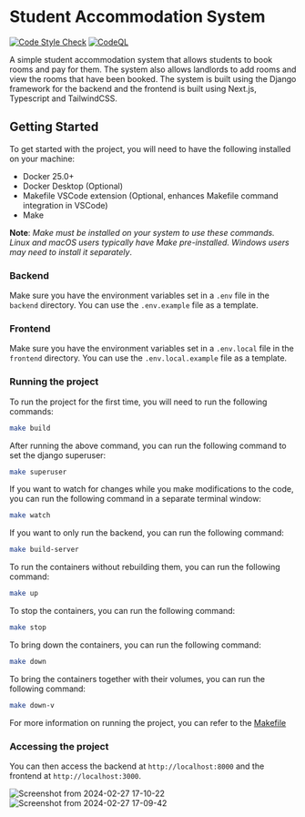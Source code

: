 
# Student Accommodation System

[![Code Style Check](https://github.com/SirSanctified/student-accommodation-api/actions/workflows/check-formating.yaml/badge.svg)](https://github.com/SirSanctified/student-accommodation-api/actions/workflows/check-formating.yaml)
[![CodeQL](https://github.com/SirSanctified/student-accommodation-api/actions/workflows/github-code-scanning/codeql/badge.svg)](https://github.com/SirSanctified/student-accommodation-api/actions/workflows/github-code-scanning/codeql)

A simple student accommodation system that allows students to book rooms and pay for them. The system also allows landlords to add rooms and view the rooms that have been booked. The system is built using the Django framework for the backend and the frontend is built using Next.js, Typescript and TailwindCSS.

## Getting Started

To get started with the project, you will need to have the following installed on your machine:

- Docker 25.0+
- Docker Desktop (Optional)
- Makefile VSCode extension (Optional, enhances Makefile command integration in VSCode)
- Make

**Note**: *Make must be installed on your system to use these commands. Linux and macOS users typically have Make pre-installed. Windows users may need to install it separately*.  

### Backend

Make sure you have the environment variables set in a `.env` file in the `backend` directory. You can use the `.env.example` file as a template.

### Frontend

Make sure you have the environment variables set in a `.env.local` file in the `frontend` directory. You can use the `.env.local.example` file as a template.

### Running the project

To run the project for the first time, you will need to run the following commands:

```bash
make build
```

After running the above command, you can run the following command to set the django superuser:

```bash
make superuser
```

If you want to watch for changes while you make modifications to the code, you can run the following command in a separate terminal window:

```bash
make watch
```

If you want to only run the backend, you can run the following command:

```bash
make build-server
```

To run the containers without rebuilding them, you can run the following command:

```bash
make up
```

To stop the containers, you can run the following command:

```bash
make stop
```

To bring down the containers, you can run the following command:

```bash
make down
```

To bring the containers together with their volumes, you can run the following command:

```bash
make down-v
```

For more information on running the project, you can refer to the [Makefile](https://github.com/SirSanctified/student-accommodation-api/blob/main/Makefile)

### Accessing the project

You can then access the backend at `http://localhost:8000` and the frontend at `http://localhost:3000`.

![Screenshot from 2024-02-27 17-10-22](https://github.com/SirSanctified/student-accommodation-api/assets/63302923/b5700327-e76f-4c67-8b16-c25ae20dfd89)
![Screenshot from 2024-02-27 17-09-42](https://github.com/SirSanctified/student-accommodation-api/assets/63302923/cd33b92f-48f5-4bbf-8da8-704c3408699e)
